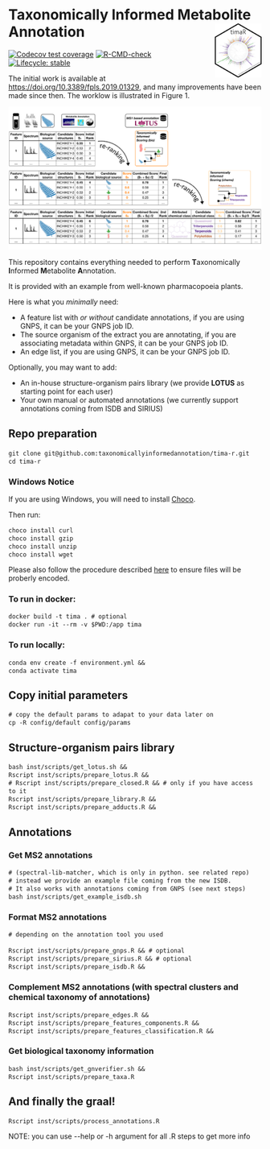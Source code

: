 # Taxonomically Informed Metabolite Annotation <img src='man/figures/logo.png' align="right" height="108" />

<!-- badges: start -->
[![Codecov test coverage](https://codecov.io/gh/taxonomicallyinformedannotation/tima-r/branch/main/graph/badge.svg)](https://app.codecov.io/gh/taxonomicallyinformedannotation/tima-r?branch=main)
[![R-CMD-check](https://github.com/taxonomicallyinformedannotation/tima-r/workflows/R-CMD-check/badge.svg)](https://github.com/taxonomicallyinformedannotation/tima-r/actions)
[![Lifecycle: stable](https://img.shields.io/badge/lifecycle-stable-brightgreen.svg)](https://lifecycle.r-lib.org/articles/stages.html#stable)
<!-- badges: end -->

The initial work is available at https://doi.org/10.3389/fpls.2019.01329, and many improvements have been made since then. 
The worklow is illustrated in Figure 1.

![Figure 1](man/figures/tima.svg)

This repository contains everything needed to perform **T**axonomically **I**nformed **M**etabolite **A**nnotation.

It is provided with an example from well-known pharmacopoeia plants.

Here is what you *minimally* need:

- A feature list with *or without* candidate annotations, if you are using GNPS, it can be your GNPS job ID.
- The source organism of the extract you are annotating, if you are associating metadata within GNPS, it can be your
  GNPS job ID.
- An edge list, if you are using GNPS, it can be your GNPS job ID.

Optionally, you may want to add:

- An in-house structure-organism pairs library (we provide **LOTUS** as starting point for each user)
- Your own manual or automated annotations (we currently support annotations coming from ISDB and SIRIUS)

## Repo preparation

```shell
git clone git@github.com:taxonomicallyinformedannotation/tima-r.git
cd tima-r
```

### Windows Notice

If you are using Windows, you will need to install [Choco](https://chocolatey.org/install).

Then run:

```shell
choco install curl
choco install gzip
choco install unzip
choco install wget
```

Please also follow the procedure described [here](https://stackoverflow.com/questions/2517190/how-do-i-force-git-to-use-lf-instead-of-crlf-under-windows/13154031#13154031) to ensure files will be proberly encoded.

### To run in docker:

```shell
docker build -t tima . # optional
docker run -it --rm -v $PWD:/app tima
```

### To run locally:

```shell
conda env create -f environment.yml &&
conda activate tima
```

## Copy initial parameters

```shell
# copy the default params to adapat to your data later on
cp -R config/default config/params
```

## Structure-organism pairs library

```shell
bash inst/scripts/get_lotus.sh && 
Rscript inst/scripts/prepare_lotus.R &&
# Rscript inst/scripts/prepare_closed.R && # only if you have access to it
Rscript inst/scripts/prepare_library.R &&
Rscript inst/scripts/prepare_adducts.R &&
```

## Annotations

### Get MS2 annotations

```shell
# (spectral-lib-matcher, which is only in python. see related repo)
# instead we provide an example file coming from the new ISDB.
# It also works with annotations coming from GNPS (see next steps)
bash inst/scripts/get_example_isdb.sh
```

### Format MS2 annotations

```shell
# depending on the annotation tool you used

Rscript inst/scripts/prepare_gnps.R && # optional
Rscript inst/scripts/prepare_sirius.R && # optional
Rscript inst/scripts/prepare_isdb.R &&
```

### Complement MS2 annotations (with spectral clusters and chemical taxonomy of annotations)

```shell
Rscript inst/scripts/prepare_edges.R && 
Rscript inst/scripts/prepare_features_components.R &&
Rscript inst/scripts/prepare_features_classification.R &&
```

### Get biological taxonomy information

```shell
bash inst/scripts/get_gnverifier.sh && 
Rscript inst/scripts/prepare_taxa.R 
```

## And finally the graal!

```shell
Rscript inst/scripts/process_annotations.R
```

NOTE: you can use --help or -h argument for all .R steps to get more info
